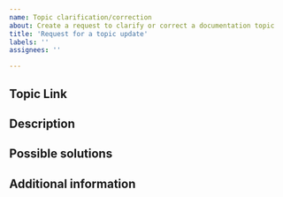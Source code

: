 ```yaml
---
name: Topic clarification/correction
about: Create a request to clarify or correct a documentation topic
title: 'Request for a topic update'
labels: ''
assignees: ''

---
```


## Topic Link

<!-- (REQUIRED) A link to the topic that needs clarification or correction -->

## Description

<!-- (REQUIRED) What needs to be clarified or corrected in this topic? -->

## Possible solutions

<!-- (OPTIONAL) What would a solution for this issue look like? -->

## Additional information

<!-- (OPTIONAL) What other information can you provide about this issue? -->

<!--
Thank you for taking the time to report this issue!
GitHub Issues in this repo should relate to this project's codebase.

Before submitting this issue, please make sure you are complying with our Code of Conduct:
https://github.com/magento/devdocs/blob/master/.github/CODE_OF_CONDUCT.md

Issues that do not comply with our Code of Conduct or do not contain enough information may be closed at the maintainers' discretion.

Feel free to remove this section before creating this issue.
-->
